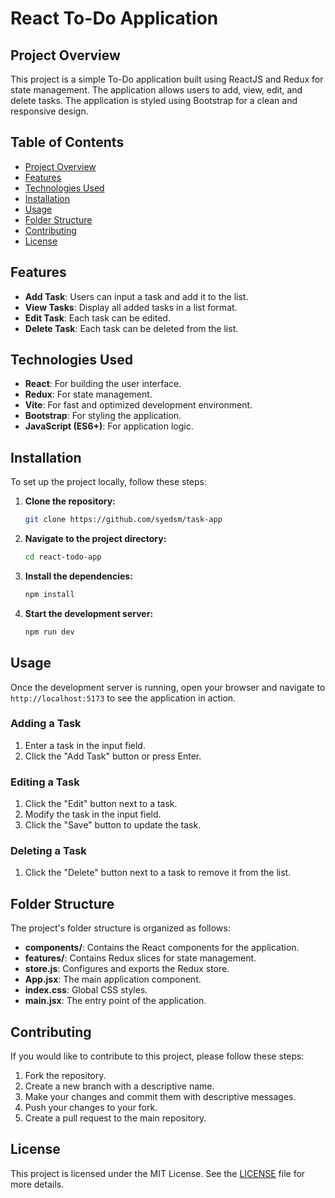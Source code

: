 # React To-Do Application

## Project Overview

This project is a simple To-Do application built using ReactJS and Redux for state management. The application allows users to add, view, edit, and delete tasks. The application is styled using Bootstrap for a clean and responsive design.

## Table of Contents

- [Project Overview](#project-overview)
- [Features](#features)
- [Technologies Used](#technologies-used)
- [Installation](#installation)
- [Usage](#usage)
- [Folder Structure](#folder-structure)
- [Contributing](#contributing)
- [License](#license)

## Features

- **Add Task**: Users can input a task and add it to the list.
- **View Tasks**: Display all added tasks in a list format.
- **Edit Task**: Each task can be edited.
- **Delete Task**: Each task can be deleted from the list.

## Technologies Used

- **React**: For building the user interface.
- **Redux**: For state management.
- **Vite**: For fast and optimized development environment.
- **Bootstrap**: For styling the application.
- **JavaScript (ES6+)**: For application logic.

## Installation

To set up the project locally, follow these steps:

1. **Clone the repository:**

    ```sh
    git clone https://github.com/syedsm/task-app
    ```

2. **Navigate to the project directory:**

    ```sh
    cd react-todo-app
    ```

3. **Install the dependencies:**

    ```sh
    npm install
    ```

4. **Start the development server:**

    ```sh
    npm run dev
    ```

## Usage

Once the development server is running, open your browser and navigate to `http://localhost:5173` to see the application in action.

### Adding a Task

1. Enter a task in the input field.
2. Click the "Add Task" button or press Enter.

### Editing a Task

1. Click the "Edit" button next to a task.
2. Modify the task in the input field.
3. Click the "Save" button to update the task.

### Deleting a Task

1. Click the "Delete" button next to a task to remove it from the list.

## Folder Structure

The project's folder structure is organized as follows:


- **components/**: Contains the React components for the application.
- **features/**: Contains Redux slices for state management.
- **store.js**: Configures and exports the Redux store.
- **App.jsx**: The main application component.
- **index.css**: Global CSS styles.
- **main.jsx**: The entry point of the application.

## Contributing

If you would like to contribute to this project, please follow these steps:

1. Fork the repository.
2. Create a new branch with a descriptive name.
3. Make your changes and commit them with descriptive messages.
4. Push your changes to your fork.
5. Create a pull request to the main repository.

## License

This project is licensed under the MIT License. See the [LICENSE](LICENSE) file for more details.

